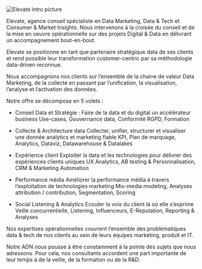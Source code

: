 ![Elevate intro picture](https://www.elevate-agency.com/wp-content/uploads/2020/11/elevate-team-900x600.png)


Elevate, agence conseil spécialiste en Data Marketing, Data & Tech et Consumer & Market Insights. Nous intervenons à la croisée du conseil et de la mise en oeuvre opérationnelle sur des projets Digital & Data en délivrant un accompagnement bout-en-bout.

Elevate se positionne en tant que partenaire stratégique data de ses clients et rend possible leur transformation customer-centric par sa méthodologie data-driven reconnue.

Nous accompagnons nos clients sur l’ensemble de la chaine de valeur Data Marketing, de la collecte en passant par l’unification, la visualisation, l’analyse et l’activation des données.

Notre offre se décompose en 5 volets : 

* Conseil Data et Stratégie : 
Faire de la data et du digital un accélérateur business
Use-cases, Gouvernance data, Conformité RGPD, Formation

* Collecte & Architecture data
Collecter, unifier, structurer et visualiser une donnée analytics et marketing fiable
KPI, Plan de marquage, Analytics, Dataviz, Datawarehouse & Datalakes

* Expérience client 
Exploiter la data et les technologies pour délivrer des expériences clients uniques
UX Analytics, AB testing & Personnalisation, CRM & Marketing Automation

* Performance média 
Améliorer la performance média à travers l’exploitation de technologies marketing
Mix-media modeling, Analyses attribution / contribution, Segmentation, Scoring

* Social Listening & Analytics
Ecouter la voix du client là où elle s’exprime 
Veille concurrentielle, Listening, Influenceurs, E-Reputation, Reporting & Analyses

Nos expertises opérationnelles couvrent l’ensemble des problématiques data & tech de nos clients au sein de leurs équipes marketing, produit et IT. 

Notre ADN nous pousse à être constamment à la pointe des sujets que nous adressons. 
Pour cela, nos consultants accordent une part importante de leur temps à de la veille, de la formation ou de la R&D.

